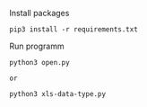 Install packages
```console
pip3 install -r requirements.txt
```

Run programm
```console
python3 open.py

or 

python3 xls-data-type.py
```
